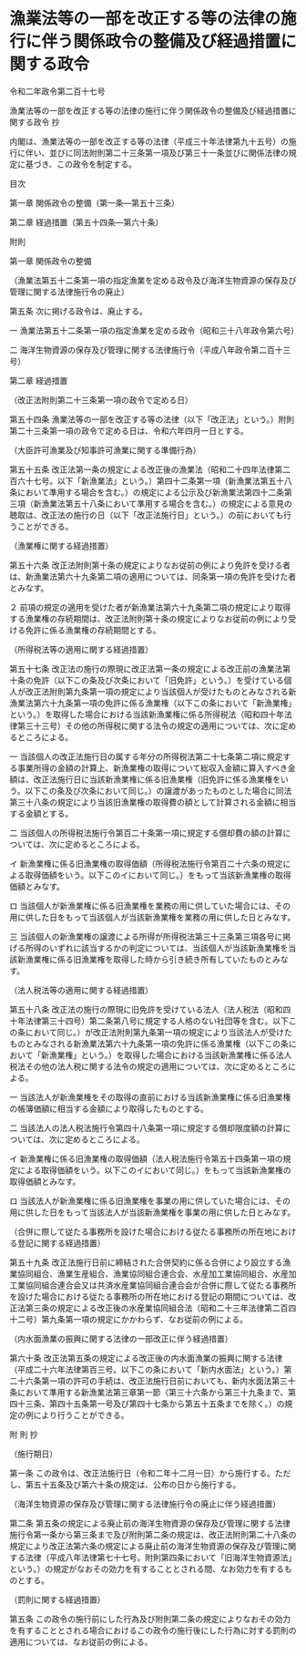 # 漁業法等の一部を改正する等の法律の施行に伴う関係政令の整備及び経過措置に関する政令

令和二年政令第二百十七号

漁業法等の一部を改正する等の法律の施行に伴う関係政令の整備及び経過措置に関する政令 抄

内閣は、漁業法等の一部を改正する等の法律（平成三十年法律第九十五号）の施行に伴い、並びに同法附則第二十三条第一項及び第三十一条並びに関係法律の規定に基づき、この政令を制定する。

目次

第一章 関係政令の整備（第一条―第五十三条）

第二章 経過措置（第五十四条―第六十条）

附則

第一章 関係政令の整備

（漁業法第五十二条第一項の指定漁業を定める政令及び海洋生物資源の保存及び管理に関する法律施行令の廃止）

第五条 次に掲げる政令は、廃止する。

一 漁業法第五十二条第一項の指定漁業を定める政令（昭和三十八年政令第六号）

二 海洋生物資源の保存及び管理に関する法律施行令（平成八年政令第二百十三号）

第二章 経過措置

（改正法附則第二十三条第一項の政令で定める日）

第五十四条 漁業法等の一部を改正する等の法律（以下「改正法」という。）附則第二十三条第一項の政令で定める日は、令和六年四月一日とする。

（大臣許可漁業及び知事許可漁業に関する準備行為）

第五十五条 改正法第一条の規定による改正後の漁業法（昭和二十四年法律第二百六十七号。以下「新漁業法」という。）第四十二条第一項（新漁業法第五十八条において準用する場合を含む。）の規定による公示及び新漁業法第四十二条第三項（新漁業法第五十八条において準用する場合を含む。）の規定による意見の聴取は、改正法の施行の日（以下「改正法施行日」という。）の前においても行うことができる。

（漁業権に関する経過措置）

第五十六条 改正法附則第十条の規定によりなお従前の例により免許を受ける者は、新漁業法第六十九条第二項の適用については、同条第一項の免許を受けた者とみなす。

２ 前項の規定の適用を受けた者が新漁業法第六十九条第二項の規定により取得する漁業権の存続期間は、改正法附則第十条の規定によりなお従前の例により受ける免許に係る漁業権の存続期間とする。

（所得税法等の適用に関する経過措置）

第五十七条 改正法の施行の際現に改正法第一条の規定による改正前の漁業法第十条の免許（以下この条及び次条において「旧免許」という。）を受けている個人が改正法附則第九条第一項の規定により当該個人が受けたものとみなされる新漁業法第六十九条第一項の免許に係る漁業権（以下この条において「新漁業権」という。）を取得した場合における当該新漁業権に係る所得税法（昭和四十年法律第三十三号）その他の所得税に関する法令の規定の適用については、次に定めるところによる。

一 当該個人の改正法施行日の属する年分の所得税法第二十七条第二項に規定する事業所得の金額の計算上、新漁業権の取得について総収入金額に算入すべき金額は、改正法施行日に当該新漁業権に係る旧漁業権（旧免許に係る漁業権をいう。以下この条及び次条において同じ。）の譲渡があったものとした場合に同法第三十八条の規定により当該旧漁業権の取得費の額として計算される金額に相当する金額とする。

二 当該個人の所得税法施行令第百二十条第一項に規定する償却費の額の計算については、次に定めるところによる。

イ 新漁業権に係る旧漁業権の取得価額（所得税法施行令第百二十六条の規定による取得価額をいう。以下このイにおいて同じ。）をもって当該新漁業権の取得価額とみなす。

ロ 当該個人が新漁業権に係る旧漁業権を業務の用に供していた場合には、その用に供した日をもって当該個人が当該新漁業権を業務の用に供した日とみなす。

三 当該個人の新漁業権の譲渡による所得が所得税法第三十三条第三項各号に掲げる所得のいずれに該当するかの判定については、当該個人が当該新漁業権を当該新漁業権に係る旧漁業権を取得した時から引き続き所有していたものとみなす。

（法人税法等の適用に関する経過措置）

第五十八条 改正法の施行の際現に旧免許を受けている法人（法人税法（昭和四十年法律第三十四号）第二条第八号に規定する人格のない社団等を含む。以下この条において同じ。）が改正法附則第九条第一項の規定により当該法人が受けたものとみなされる新漁業法第六十九条第一項の免許に係る漁業権（以下この条において「新漁業権」という。）を取得した場合における当該新漁業権に係る法人税法その他の法人税に関する法令の規定の適用については、次に定めるところによる。

一 当該法人が新漁業権をその取得の直前における当該新漁業権に係る旧漁業権の帳簿価額に相当する金額により取得したものとする。

二 当該法人の法人税法施行令第四十八条第一項に規定する償却限度額の計算については、次に定めるところによる。

イ 新漁業権に係る旧漁業権の取得価額（法人税法施行令第五十四条第一項の規定による取得価額をいう。以下このイにおいて同じ。）をもって当該新漁業権の取得価額とみなす。

ロ 当該法人が新漁業権に係る旧漁業権を事業の用に供していた場合には、その用に供した日をもって当該法人が当該新漁業権を事業の用に供した日とみなす。

（合併に際して従たる事務所を設けた場合における従たる事務所の所在地における登記に関する経過措置）

第五十九条 改正法施行日前に締結された合併契約に係る合併により設立する漁業協同組合、漁業生産組合、漁業協同組合連合会、水産加工業協同組合、水産加工業協同組合連合会又は共済水産業協同組合連合会が合併に際して従たる事務所を設けた場合における従たる事務所の所在地における登記の期間については、改正法第三条の規定による改正後の水産業協同組合法（昭和二十三年法律第二百四十二号）第九条第一項の規定にかかわらず、なお従前の例による。

（内水面漁業の振興に関する法律の一部改正に伴う経過措置）

第六十条 改正法第五条の規定による改正後の内水面漁業の振興に関する法律（平成二十六年法律第百三号。以下この条において「新内水面法」という。）第二十六条第一項の許可の手続は、改正法施行日前においても、新内水面法第三十条において準用する新漁業法第三章第一節（第三十六条から第三十九条まで、第四十三条、第四十五条第一号及び第四十七条から第五十五条までを除く。）の規定の例により行うことができる。

附 則 抄

（施行期日）

第一条 この政令は、改正法施行日（令和二年十二月一日）から施行する。ただし、第五十五条及び第六十条の規定は、公布の日から施行する。

（海洋生物資源の保存及び管理に関する法律施行令の廃止に伴う経過措置）

第二条 第五条の規定による廃止前の海洋生物資源の保存及び管理に関する法律施行令第一条から第三条まで及び附則第二条の規定は、改正法附則第二十八条の規定により改正法第六条の規定による廃止前の海洋生物資源の保存及び管理に関する法律（平成八年法律第七十七号。附則第四条において「旧海洋生物資源法」という。）の規定がなおその効力を有することとされる間、なお効力を有するものとする。

（罰則に関する経過措置）

第五条 この政令の施行前にした行為及び附則第二条の規定によりなおその効力を有することとされる場合におけるこの政令の施行後にした行為に対する罰則の適用については、なお従前の例による。
